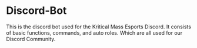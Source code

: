 # Discord-Bot
This is the discord bot used for the Kritical Mass Esports Discord. It consists of basic functions, commands, and auto roles. Which are all used for our Discord Community.
